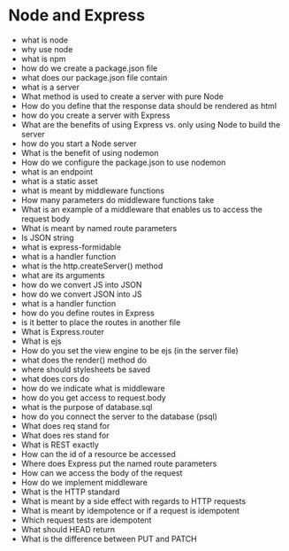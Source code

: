 # Node and Express

* what is node
* why use node
*  what is npm
*  how do we create a package.json file
*  what does our package.json file contain
*  what is a server
* What method is used to create a server with pure Node
* How do you define that the response data should be rendered as html
*  how do you create a server with Express
* What are the benefits of using Express vs. only using Node to build the server
*  how do you start a Node server
* What is the benefit of using nodemon
* How do we configure the package.json to use nodemon
*  what is an endpoint
*  what is a static asset
*  what is meant by middleware functions
* How many parameters do middleware functions take
* What is an example of a middleware that enables us to access the request body
* What is meant by named route parameters
* Is JSON  string
*  what is express-formidable
*  what is a handler function
*  what is the http.createServer() method
*  what are its arguments
*  how do we convert JS into JSON
* how do we convert JSON into JS
* what is a handler function
* how do you define routes in Express
* is it better to place the routes in another file
* What is Express.router
* What is ejs
* How do you set the view engine to be ejs (in the server file)
* what does the render() method do
* where should stylesheets be saved
* what does cors do
* how do we indicate what is middleware
* how do you get access to request.body
* what is the purpose of database.sql
* how do you connect the server to the database (psql)
* What does req stand for
* What does res stand for
* What is REST exactly
* How can the id of a resource be accessed
* Where does Express put the named route parameters
* How can we access the body of the request
* How do we implement middleware
* What is the HTTP standard
* What is meant by a side effect with regards to HTTP requests
* What is meant by idempotence or if a request is idempotent
* Which request tests are idempotent
* What should HEAD return
* What is the difference between PUT and PATCH


